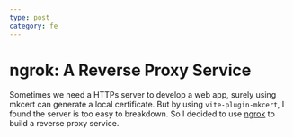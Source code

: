 ```yaml
---
type: post
category: fe
---
```

# ngrok: A Reverse Proxy Service

Sometimes we need a HTTPs server to develop a web app, surely using mkcert can generate a local certificate. But by using `vite-plugin-mkcert`, I found the server is too easy to breakdown. So I decided to use [ngrok](https://ngrok.com/product) to build a reverse proxy service.
